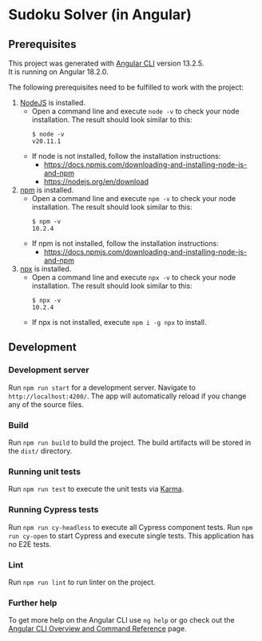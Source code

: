 # Sudoku Solver (in Angular)

## Prerequisites

This project was generated with [Angular CLI](https://github.com/angular/angular-cli) version 13.2.5.  
It is running on Angular 18.2.0.

The following prerequisites need to be fulfilled to work with the project:

1. [NodeJS](https://nodejs.org/en/about) is installed.
   - Open a command line and execute `node -v` to check your node installation. The result should look similar to this:
     ```
     $ node -v
     v20.11.1
     ```
   - If node is not installed, follow the installation instructions:
     - https://docs.npmjs.com/downloading-and-installing-node-js-and-npm
     - https://nodejs.org/en/download
2. [npm](https://docs.npmjs.com/about-npm) is installed.
   - Open a command line and execute `npm -v` to check your node installation. The result should look similar to this:
     ```
     $ npm -v
     10.2.4
     ```
   - If npm is not installed, follow the installation instructions:
     - https://docs.npmjs.com/downloading-and-installing-node-js-and-npm
3. [npx](https://docs.npmjs.com/cli/v8/commands/npx) is installed.
   - Open a command line and execute `npx -v` to check your node installation. The result should look similar to this:
     ```
     $ npx -v
     10.2.4
     ```
   - If npx is not installed, execute `npm i -g npx` to install.

## Development

### Development server

Run `npm run start` for a development server. Navigate to `http://localhost:4200/`. The app will automatically reload if you change any of the source files.

### Build

Run `npm run build` to build the project. The build artifacts will be stored in the `dist/` directory.

### Running unit tests

Run `npm run test` to execute the unit tests via [Karma](https://karma-runner.github.io).

### Running Cypress tests

Run `npm run cy-headless` to execute all Cypress component tests. Run `npm run cy-open` to start Cypress and execute single tests.
This application has no E2E tests.

### Lint

Run `npm run lint` to run linter on the project.

### Further help

To get more help on the Angular CLI use `ng help` or go check out the [Angular CLI Overview and Command Reference](https://angular.io/cli) page.
